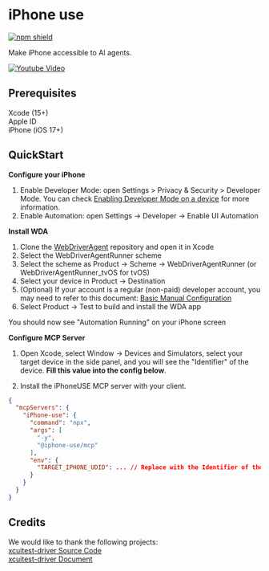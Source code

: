 # iPhone use

[![npm shield](https://img.shields.io/npm/v/@iphone-use/mcp)](https://www.npmjs.com/package/@iphone-use/mcp)

Make iPhone accessible to AI agents.

[![Youtube Video](https://github.com/user-attachments/assets/b095ce87-26d9-40ce-937e-aa5472d53208)](https://www.youtube.com/watch?v=_DcKQwJgz0U)
<!-- Generated by https://t.cuts.so/github/video -->

## Prerequisites
Xcode (15+)  
Apple ID  
iPhone (iOS 17+)  

## QuickStart

**Configure your iPhone**
1. Enable Developer Mode: open Settings > Privacy & Security > Developer Mode. You can check [Enabling Developer Mode on a device](https://developer.apple.com/documentation/xcode/enabling-developer-mode-on-a-device) for more information.
2. Enable Automation: open Settings -> Developer -> Enable UI Automation

**Install WDA**
1. Clone the [WebDriverAgent](https://github.com/appium/WebDriverAgent.git) repository and open it in Xcode
2. Select the WebDriverAgentRunner scheme
3. Select the scheme as Product -> Scheme -> WebDriverAgentRunner (or WebDriverAgentRunner_tvOS for tvOS)
4. Select your device in Product -> Destination
5. (Optional) If your account is a regular (non-paid) developer account, you may need to refer to this document: [Basic Manual Configuration](https://appium.github.io/appium-xcuitest-driver/latest/preparation/prov-profile-basic-manual/)
6. Select Product -> Test to build and install the WDA app

You should now see "Automation Running" on your iPhone screen

**Configure MCP Server**

1. Open Xcode, select Window -> Devices and Simulators, select your target device in the side panel, and you will see the "Identifier" of the device. **Fill this value into the config below**.

2. Install the iPhoneUSE MCP server with your client.

```JSON
{
  "mcpServers": {
    "iPhone-use": {
      "command": "npx",
      "args": [
        "-y",
        "@iphone-use/mcp"
      ],
      "env": {
        "TARGET_IPHONE_UDID": ... // Replace with the Identifier of the target device
      }
    }
  }
}
```

## Credits
We would like to thank the following projects:  
[xcuitest-driver Source Code](https://github.com/appium/appium-xcuitest-driver/)  
[xcuitest-driver Document](https://appium.github.io/appium-xcuitest-driver/latest/)

